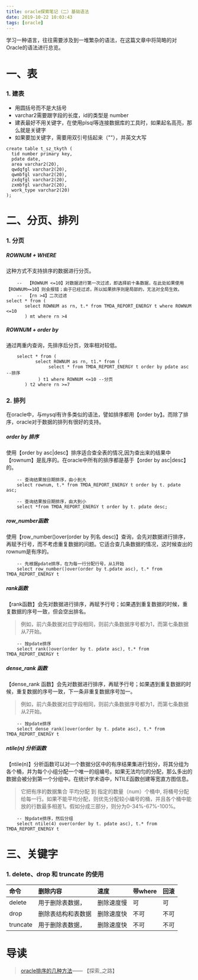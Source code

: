 ```yaml
---
title: oracle探索笔记（二）基础语法
date: 2019-10-22 10:03:43
tags: [oracle]
---
```


学习一种语言，往往需要涉及到一堆繁杂的语法，在这篇文章中将简略的对Oracle的语法进行总览。

# 一、表


### 1. 建表
+	用圆括号而不是大括号
+	varchar2需要跟字段的长度，id的类型是 number
+	建表最好不用关键字，在使用plsql等连接数据库的工具时，如果起名高亮，那么就是关键字
+	如果要加关键字，需要用双引号括起来（""），并英文大写

```
create table t_sz_tkyth (
  tid number primary key,
  pdate date,
  area varchar2(20),
  qwdqfgl varchar2(20),
  qwmbfgl varchar2(20),
  zxdqfgl varchar2(20),
  zxmbfgl varchar2(20),
  work_type varchar2(20)
);
```



# 二、分页、排列

### 1. 分页

##### *ROWNUM + WHERE*
这种方式不支持排序的数据进行分页。

```
	--	【ROWNUM <=10】对数据进行第一次过滤，即选择前十条数据，在此处如果使用【ROWNUM>=10】则会报错；由于已经过滤，所以如果排序则是局部的，无法对全局生效。
	--	【rn >4】二次过滤
select * from (
       select ROWNUM as rn, t.* from TMDA_REPORT_ENERGY t where ROWNUM <=10
       ) mt where rn >4
```
##### *ROWNUM + order by*
通过两重内查询，先排序后分页，效率相对较低。

```
	select * from (
		   select ROWNUM as rn, t1.* from (
				select * from TMDA_REPORT_ENERGY t order by pdate asc --排序
			) t1 where ROWNUM <=10 --分页
       ) t2 where rn >=7
```

### 2. 排列

在oracle中，与mysql有许多类似的语法，譬如排序都用【order by】。而除了排序，oracle对于数据的排列有很好的支持。

##### *order by 排序*

使用【order by asc|desc】排序适合查全表的情况,因为查出来的结果中 【rownum】是乱序的。在oracle中所有的排序都是基于【order by asc|desc】的。

```
	-- 查询结果按日期排序，由小到大
	select rownum, t.* from TMDA_REPORT_ENERGY t order by t. pdate asc;
	
	-- 查询结果按日期排序，由大到小
	select *from TMDA_REPORT_ENERGY t order by t. pdate desc;
```

##### *row_number函数*

使用【row_number()over(order by 列名 desc)】查询，会先对数据进行排序，再赋予行号，而不考虑重复数据的问题。它适合查几条数据的情况，这时候查出的rownum是有序的。

```
	-- 先根据pdate排序，在为每一行分配行号，从1开始
	select row_number()over(order by t.pdate asc), t.* from TMDA_REPORT_ENERGY t 
```



##### *rank函数*

【rank函数】会先对数据进行排序，再赋予行号；如果遇到重复数据的时候，重复数据的序号一致，但会空出排名。

> 例如，前六条数据对应字段相同，则前六条数据序号都为1，而第七条数据从7开始。

```
	-- 按pdate排序
	select rank()over(order by t. pdate asc), t.* from TMDA_REPORT_ENERGY t 
```

##### *dense_rank 函数* 

【dense_rank 函数】会先对数据进行排序，再赋予行号；如果遇到重复数据的时候，重复数据的序号一致，下一条非重复数据序号加一。

> 例如，前六条数据对应字段相同，则前六条数据序号都为1，而第七条数据从2开始。

```
	-- 按pdate排序
	select dense_rank()over(order by t. pdate asc), t.* from TMDA_REPORT_ENERGY t 
```

##### *ntile(n) 分析函数*

【ntile(n)】分析函数可以对一个数据分区中的有序结果集进行划分，将其分组为各个桶，并为每个小组分配一个唯一的组编号。如果无法均匀的分配，那么多出的数据会被分到第一个分组中。在统计学术语中，NTILE函数创建等宽直方图信息。

> 它把有序的数据集合 平均分配 到 指定的数量（num）个桶中, 将桶号分配给每一行。如果不能平均分配，则优先分配较小编号的桶，并且各个桶中能放的行数最多相差1。假如分成三部分，则分为0-34%-67%-100%。

```
	-- 按pdate排序，然后分组
	select ntile(4) over(order by t. pdate asc), t.* from TMDA_REPORT_ENERGY t 
```


 


# 三、关键字

### 1. delete、drop 和 truncate 的使用

|命令|删除内容|速度|带where|回滚|
|:--|:--|:--|:--|:--|
| delete |用于删除表数据，|删除速度慢|可|可|
| drop |删除表结构和表数据|删除速度快|不可|不可|
| truncate |用于删除表数据，|删除速度快|不可|不可|




# 导读
> [oracle排序的几种方法](https://www.cnblogs.com/yeys/p/7647819.html)—— 【探索_之路】

